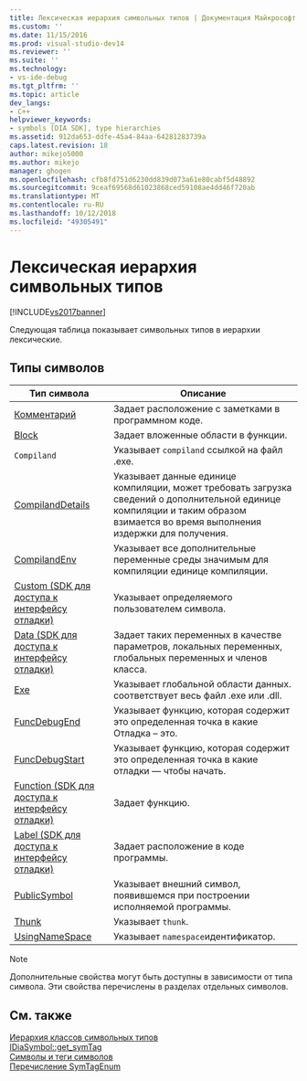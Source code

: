 ```yaml
---
title: Лексическая иерархия символьных типов | Документация Майкрософт
ms.custom: ''
ms.date: 11/15/2016
ms.prod: visual-studio-dev14
ms.reviewer: ''
ms.suite: ''
ms.technology:
- vs-ide-debug
ms.tgt_pltfrm: ''
ms.topic: article
dev_langs:
- C++
helpviewer_keywords:
- symbols [DIA SDK], type hierarchies
ms.assetid: 912da653-ddfe-45a4-84aa-64281283739a
caps.latest.revision: 18
author: mikejo5000
ms.author: mikejo
manager: ghogen
ms.openlocfilehash: cfb8fd751d6230dd839d073a61e80cabf5d48892
ms.sourcegitcommit: 9ceaf69568d61023868ced59108ae4dd46f720ab
ms.translationtype: MT
ms.contentlocale: ru-RU
ms.lasthandoff: 10/12/2018
ms.locfileid: "49305491"
---
```

# <a name="lexical-hierarchy-of-symbol-types"></a>Лексическая иерархия символьных типов
[!INCLUDE[vs2017banner](../../includes/vs2017banner.md)]

Следующая таблица показывает символьных типов в иерархии лексические.  
  
## <a name="symbol-types"></a>Типы символов  
  
|Тип символа|Описание|  
|-----------------|-----------------|  
|[Комментарий](../../debugger/debug-interface-access/annotation.md)|Задает расположение с заметками в программном коде.|  
|[Block](../../debugger/debug-interface-access/block.md)|Задает вложенные области в функции.|  
|`Compiland`|Указывает `compiland` ссылкой на файл .exe.|  
|[CompilandDetails](../../debugger/debug-interface-access/compilanddetails.md)|Указывает данные единице компиляции, может требовать загрузка сведений о дополнительной единице компиляции и таким образом взимается во время выполнения издержки для получения.|  
|[CompilandEnv](../../debugger/debug-interface-access/compilandenv.md)|Указывает все дополнительные переменные среды значимым для компиляции единице компиляции.|  
|[Custom (SDK для доступа к интерфейсу отладки)](../../debugger/debug-interface-access/custom-debug-interface-access-sdk.md)|Указывает определяемого пользователем символа.|  
|[Data (SDK для доступа к интерфейсу отладки)](../../debugger/debug-interface-access/data-debug-interface-access-sdk.md)|Задает таких переменных в качестве параметров, локальных переменных, глобальных переменных и членов класса.|  
|[Exe](../../debugger/debug-interface-access/exe.md)|Указывает глобальной области данных. соответствует весь файл .exe или .dll.|  
|[FuncDebugEnd](../../debugger/debug-interface-access/funcdebugend.md)|Указывает функцию, которая содержит это определенная точка в какие Отладка – это.|  
|[FuncDebugStart](../../debugger/debug-interface-access/funcdebugstart.md)|Указывает функцию, которая содержит это определенная точка в какие отладки — чтобы начать.|  
|[Function (SDK для доступа к интерфейсу отладки)](../../debugger/debug-interface-access/function-debug-interface-access-sdk.md)|Задает функцию.|  
|[Label (SDK для доступа к интерфейсу отладки)](../../debugger/debug-interface-access/label-debug-interface-access-sdk.md)|Задает расположение в коде программы.|  
|[PublicSymbol](../../debugger/debug-interface-access/publicsymbol.md)|Указывает внешний символ, появившемся при построении исполняемой программы.|  
|[Thunk](../../debugger/debug-interface-access/thunk.md)|Указывает `thunk`.|  
|[UsingNameSpace](../../debugger/debug-interface-access/usingnamespace.md)|Указывает `namespace`идентификатор.|  
  
> [!NOTE]
>  Дополнительные свойства могут быть доступны в зависимости от типа символа. Эти свойства перечислены в разделах отдельных символов.  
  
## <a name="see-also"></a>См. также  
 [Иерархия классов символьных типов](../../debugger/debug-interface-access/class-hierarchy-of-symbol-types.md)   
 [IDiaSymbol::get_symTag](../../debugger/debug-interface-access/idiasymbol-get-symtag.md)   
 [Символы и теги символов](../../debugger/debug-interface-access/symbols-and-symbol-tags.md)   
 [Перечисление SymTagEnum](../../debugger/debug-interface-access/symtagenum.md)



